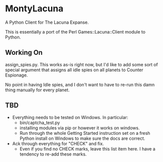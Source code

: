 MontyLacuna
===========

A Python Client for The Lacuna Expanse.

This is essentially a port of the Perl Games::Lacuna::Client module to Python.  

## Working On
assign_spies.py.  This works as-is right now, but I'd like to add some sort of special 
argument that assigns all idle spies on all planets to Counter Espionage.

No point in having Idle spies, and I don't want to have to re-run this damn thing manually 
for every planet.


## TBD
- Everything needs to be tested on Windows.  In particular:
  - bin/captcha_test.py
  - installing modules via pip or however it works on windows.
  - Run through the whole Getting Started instruction set on a fresh Python install on 
    Windows to make sure the docs are correct.
- Ack through everything for "CHECK" and fix.
  - Even if you find no CHECK marks, leave this list item here.  I have a tendency to 
    re-add these marks.

